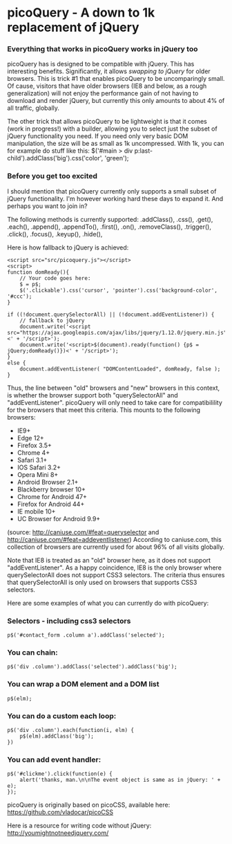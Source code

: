 # picoQuery - A down to 1k replacement of jQuery

<h3>Everything that works in picoQuery works in jQuery too</h3>
picoQuery has is designed to be compatible with jQuery. This has interesting benefits. Significantly, it allows <i>swapping to jQuery</i> for older browsers. This is trick #1 that enables picoQuery to be uncomparingly small. Of cause, visitors that have older browsers (IE8 and below, as a rough generalization) will not enjoy the performance gain of not having to download and render jQuery, but currently this only amounts to about 4% of all traffic, globally.

The other trick that allows picoQuery to be lightweight is that it comes (work in progress!) with a builder, allowing you to select just the subset of jQuery functionality you need. If you need only very basic DOM manipulation, the size will be as small as 1k uncompressed. With 1k, you can for example do stuff like this: $('#main > div p:last-child').addClass('big').css('color', 'green');

<h3>Before you get too excited</h3>
I should mention that picoQuery currently only supports a small subset of jQuery functionality. I'm however working hard these days to expand it. And perhaps you want to join in?

The following methods is currently supported: 
.addClass(), .css(), .get(), .each(), .append(), .appendTo(), .first(), .on(), .removeClass(), .trigger(), .click(), .focus(), .keyup(), .hide(),


Here is how fallback to jQuery is achieved:

	<script src="src/picoquery.js"></script>
	<script>
	function domReady(){
		// Your code goes here:
		$ = p$;
		$('.clickable').css('cursor', 'pointer').css('background-color', '#ccc');
	}

	if ((!document.querySelectorAll) || (!document.addEventListener)) {
		// fallback to jQuery
		document.write('<script src="https://ajax.googleapis.com/ajax/libs/jquery/1.12.0/jquery.min.js"><' + '/script>');
		document.write('<script>$(document).ready(function() {p$ = jQuery;domReady()})<' + '/script>');
	}
	else {
		document.addEventListener( "DOMContentLoaded", domReady, false );
	}


Thus, the line between "old" browsers and "new" browsers in this context, is whether the browser support both "querySelectorAll" and "addEventListener". picoQuery will only need to take care for compatibilility for the browsers that meet this criteria. This mounts to the following browsers:

- IE9+
- Edge 12+
- Firefox 3.5+
- Chrome 4+
- Safari 3.1+
- IOS Safari 3.2+
- Opera Mini 8+
- Android Browser 2.1+
- Blackberry browser 10+
- Chrome for Android 47+
- Firefox for Android 44+
- IE mobile 10+
- UC Browser for Android 9.9+

(source: http://caniuse.com/#feat=queryselector and http://caniuse.com/#feat=addeventlistener)
According to caniuse.com, this collection of browsers are currently used for about 96% of all visits globally. 

Note that IE8 is treated as an "old" browser here, as it does not support "addEventListener". As a happy coincidence, IE8 is the only browser where querySelectorAll does not support CSS3 selectors. The criteria thus ensures that querySelectorAll is only used on browsers that supports CSS3 selectors.

Here are some examples of what you can currently do with picoQuery:

<h3>Selectors - including css3 selectors</h3>

	p$('#contact_form .column a').addClass('selected');

<h3>You can chain:</h3>
  
	p$('div .column').addClass('selected').addClass('big');

<h3>You can wrap a DOM element and a DOM list</h3>

	p$(elm);

<h3>You can do a custom each loop:</h3>

	p$('div .column').each(function(i, elm) {
		p$(elm).addClass('big');
	})

<h3>You can add event handler:</h3>

	p$('#clickme').click(function(e) {
		alert('thanks, man.\n\nThe event object is same as in jQuery: ' + e);
	});


picoQuery is originally based on picoCSS, available here: https://github.com/vladocar/picoCSS

Here is a resource for writing code without jQuery: http://youmightnotneedjquery.com/

